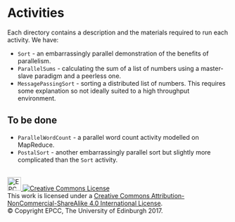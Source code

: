 # Activities

Each directory contains a description and the materials required to run each activity. We have:

* `Sort` - an embarrassingly parallel demonstration of the benefits of parallelism.
* `ParallelSums` - calculating the sum of a list of numbers using a master-slave paradigm and a peerless one.
* `MessagePassingSort` - sorting a distributed list of numbers. This requires some explanation so not ideally
   suited to a high throughput environment.

## To be done

* `ParallelWordCount` - a parallel word count activity modelled on MapReduce.
* `PostalSort` - another embarrassingly parallel sort but slightly more complicated than the `Sort` activity.
 
<!-- Licensing and copyright stuff below -->
<br>
<a href="http://www.epcc.ed.ac.uk">
<img alt="EPCC logo" src="https://www.epcc.ed.ac.uk/sites/all/themes/epcc/images/epcc-logo.png" height="31"/>
</a>
<a rel="license" href="http://creativecommons.org/licenses/by-nc-sa/4.0/">
<img alt="Creative Commons License" style="border-width:0"
     src="https://i.creativecommons.org/l/by-nc-sa/4.0/88x31.png" />
</a><br />
This work is licensed under a <a rel="license" href="http://creativecommons.org/licenses/by-nc-sa/4.0/">
Creative Commons Attribution-NonCommercial-ShareAlike 4.0 International License</a>.<br/>
&copy; Copyright EPCC, The University of Edinburgh 2017.


